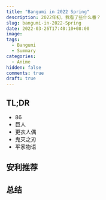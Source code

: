 ```yaml
---
title: "Bangumi in 2022 Spring"
description: 2022年初，我看了些什么番？
slug: bangumi-in-2022-Spring
date: 2022-03-26T17:40:10+08:00
image: 
tags:
  - Bangumi
  - Summary
categories:
  - Anime
hidden: false
comments: true
draft: true
---
```




## TL;DR

* 86
* 巨人
* 更衣人偶
* 鬼灭之刃
* 平家物语



## 安利推荐





## 总结